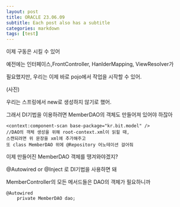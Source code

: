 ```yaml
---
layout: post
title: ORACLE 23.06.09
subtitle: Each post also has a subtitle
categories: markdown
tags: [test]
---
```




이제 구동은 시킬 수 있어

예전에는 인터페이스,FrontController, HanlderMapping, ViewResolver가 

필요했지만, 우리는 이제 바로 pojo에서 작업을 시작할 수 있어.

(사진)

우리는 스프링에서 new로 생성하지 않기로 했어.

그래서 DI기법을 이용하려면 MemberDAO의 객체도 만들어져 있어야 하잖아

```1=java
<context:component-scan base-package="kr.bit.model" />
//DAO의 객체 생성을 위해 root-context.xml이 읽힐 때, 
스캔되려면 위 문장을 xml에 추가해주고
또 class MemberDAO 위에 @Repository 어노테이션 걸어줘 
```

이제 만들어진 MemberDAO 객체를 땡겨와야겠지?

@Autowired or @Inject 로 DI기법을 사용하면 돼

MemberController의 모든 메서드들은 DAO의 객체가 필요하니까
```1=java
@Autowired
	private MemberDAO dao;
```


